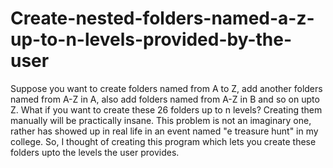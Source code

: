 # Create-nested-folders-named-a-z-up-to-n-levels-provided-by-the-user
Suppose you want to create folders named from A to Z, add another folders named from A-Z in A, also add folders named from A-Z in B and so on upto Z. What if you want to create these 26 folders up to n levels? Creating them manually will be practically insane. This problem is not an imaginary one, rather has showed up in real life in an event named "e treasure hunt" in my college. So, I thought of creating this program which lets you create these folders upto the levels the user provides.
